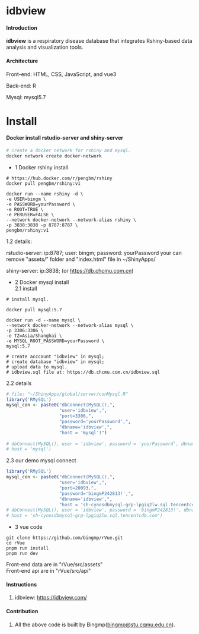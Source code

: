 # idbview

#### Introduction

**idbview** is a respiratory disease database that integrates Rshiny-based data analysis and visualization tools.  

#### Architecture

Front-end: HTML, CSS, JavaScript, and vue3  

Back-end: R  

Mysql: mysql5.7  

# Install

#### Docker install rstudio-server and shiny-server

```sh
# create a docker network for rshiny and mysql.
docker network create docker-network
```
- 1 Docker rshiny install

``` shell
# https://hub.docker.com/r/pengbm/rshiny
docker pull pengbm/rshiny:v1

docker run --name rshiny -d \
-e USER=bingm \
-e PASSWORD=yourPassword \
-e ROOT=TRUE \
-e PERUSER=FALSE \
--network docker-network --network-alias rshiny \
-p 3838:3838 -p 8787:8787 \
pengbm/rshiny:v1
```
1.2 details:  

rstudio-server: ip:8787;  user: bingm;  password: yourPassword
your can remove "assets/" folder and "index.html" file in ~/ShinyApps/

shiny-server: ip:3838; (or https://db.chcmu.com.cn)  


- 2 Docker mysql install  
2.1 install  
``` shell
# install mysql.

docker pull mysql:5.7

docker run -d --name mysql \
--network docker-network --network-alias mysql \
-p 3306:3306 \
-e TZ=Asia/Shanghai \
-e MYSQL_ROOT_PASSWORD=yourPassword \
mysql:5.7

# create acccount "idbview" in mysql;
# create database "idbview" in mysql;
# upload data to mysql.
# idbview.sql file at: https://db.chcmu.com.cn/idbview.sql
```

2.2 details  
```r
# file: "~/ShinyApps/global/server/conMysql.R"
library('RMySQL')
mysql_con <- paste0("dbConnect(MySQL(),",
                    "user='idbview',",
                    "port=3306,",
                    "password='yourPassword',",
                    "dbname='idbview',",
                    "host = 'mysql')")
                    
# dbConnect(MySQL(), user = 'idbview', password = 'yourPassword', dbname = 'idbview',
# host = 'mysql')
```                 
2.3 our demo mysql connect  
```r
library('RMySQL')
mysql_con <- paste0("dbConnect(MySQL(),",
                    "user='idbview',",
                    "port=20093,",
                    "password='bingmP242813!',",
                    "dbname='idbview',",
                    "host = 'sh-cynosdbmysql-grp-lpgiq2lw.sql.tencentcdb.com')")
# dbConnect(MySQL(), user = 'idbview', password = 'bingmP242813!', dbname = 'idbview',
# host = 'sh-cynosdbmysql-grp-lpgiq2lw.sql.tencentcdb.com')
```

- 3 vue code

``` shell
git clone https://github.com/bingmp/rVue.git
cd rVue
pnpm run install
pnpm run dev
```
Front-end data are in "rVue/src/assets"  
Front-end api are in "rVue/src/api"

#### Instructions

1.  idbview: <https://idbview.com/>

#### Contribution

1.  All the above code is built by Bingmp(bingmp@stu.cqmu.edu.cn).
